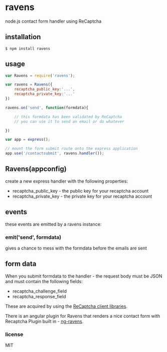 ravens
======

node.js contact form handler using ReCaptcha

## installation

```
$ npm install ravens
```

## usage

```js
var Ravens = require('ravens');

var ravens = Ravens({
	recaptcha_public_key:'...',
	recaptcha_private_key:'...'
})

ravens.on('send', function(formdata){

	// this formdata has been validated by ReCaptcha
	// you can use it to send an email or do whatever

})

var app = express();

// mount the form submit route onto the express application
app.use('/contactsubmit', ravens.handler());
```

## Ravens(appconfig)

create a new express handler with the following properties:

 * recaptcha_public_key - the public key for your recaptcha account
 * recaptcha_private_key - the private key for your recaptcha account 

## events

these events are emitted by a ravens instance:

### emit('send', formdata)

gives a chance to mess with the formdata before the emails are sent

## form data

When you submit formdata to the handler - the request body must be JSON and must contain the following fields:

 * recaptcha_challenge_field
 * recaptcha_response_field

These are acquired by using the [ReCaptcha client libraries](https://www.google.com/recaptcha/admin/create).

There is an angular plugin for Ravens that renders a nice contact form with Recaptcha Plugin built in - [ng-ravens](https://github.com/binocarlos/ng-ravens).

### license

MIT